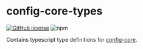 # config-core-types

[![GitHub license](https://img.shields.io/github/license/erichosick/config-core?style=flat)](https://github.com/erichosick/config-core-types/blob/main/LICENSE) ![npm](https://img.shields.io/npm/v/@ehosick/config-core-types)

Contains typescript type definitions for [config-core](https://www.github.com/erichosick/config-core).
